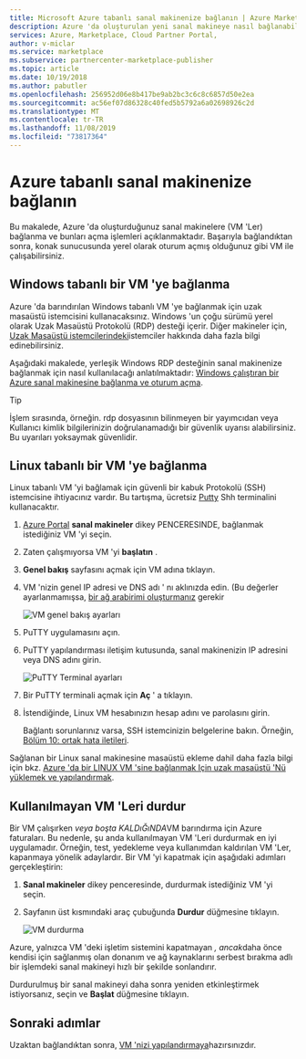 ```yaml
---
title: Microsoft Azure tabanlı sanal makinenize bağlanın | Azure Marketi
description: Azure 'da oluşturulan yeni sanal makineye nasıl bağlanabileceğinizi açıklar.
services: Azure, Marketplace, Cloud Partner Portal,
author: v-miclar
ms.service: marketplace
ms.subservice: partnercenter-marketplace-publisher
ms.topic: article
ms.date: 10/19/2018
ms.author: pabutler
ms.openlocfilehash: 256952d06e8b417be9ab2bc3c6c8c6857d50e2ea
ms.sourcegitcommit: ac56ef07d86328c40fed5b5792a6a02698926c2d
ms.translationtype: MT
ms.contentlocale: tr-TR
ms.lasthandoff: 11/08/2019
ms.locfileid: "73817364"
---
```

# <a name="connect-to-your-azure-based-virtual-machine"></a>Azure tabanlı sanal makinenize bağlanın

Bu makalede, Azure 'da oluşturduğunuz sanal makinelere (VM 'Ler) bağlanma ve bunları açma işlemleri açıklanmaktadır.  Başarıyla bağlandıktan sonra, konak sunucusunda yerel olarak oturum açmış olduğunuz gibi VM ile çalışabilirsiniz. 

## <a name="connect-to-a-windows-based-vm"></a>Windows tabanlı bir VM 'ye bağlanma

Azure 'da barındırılan Windows tabanlı VM 'ye bağlanmak için uzak masaüstü istemcisini kullanacaksınız.  Windows 'un çoğu sürümü yerel olarak Uzak Masaüstü Protokolü (RDP) desteği içerir.  Diğer makineler için, [Uzak Masaüstü istemcilerindeki](https://docs.microsoft.com/windows-server/remote/remote-desktop-services/clients/remote-desktop-clients)istemciler hakkında daha fazla bilgi edinebilirsiniz.  

Aşağıdaki makalede, yerleşik Windows RDP desteğinin sanal makinenize bağlanmak için nasıl kullanılacağı anlatılmaktadır: [Windows çalıştıran bir Azure sanal makinesine bağlanma ve oturum açma](../../../virtual-machines/windows/connect-logon.md).  

>[!TIP]
> İşlem sırasında, örneğin. rdp dosyasının bilinmeyen bir yayımcıdan veya Kullanıcı kimlik bilgilerinizin doğrulanamadığı bir güvenlik uyarısı alabilirsiniz.  Bu uyarıları yoksaymak güvenlidir.


## <a name="connect-to-a-linux-based-vm"></a>Linux tabanlı bir VM 'ye bağlanma

Linux tabanlı VM 'yi bağlamak için güvenli bir kabuk Protokolü (SSH) istemcisine ihtiyacınız vardır.  Bu tartışma, ücretsiz [Putty](https://www.ssh.com/ssh/putty/) Shh terminalini kullanacaktır.

1. [Azure Portal](https://ms.portal.azure.com) **sanal makineler** dikey PENCERESINDE, bağlanmak istediğiniz VM 'yi seçin.  
2. Zaten çalışmıyorsa VM 'yi **başlatın** .
3. **Genel bakış** sayfasını açmak için VM adına tıklayın.
4. VM 'nizin genel IP adresi ve DNS adı ' nı aklınızda edin.  (Bu değerler ayarlanmamışsa, [bir ağ arabirimi oluşturmanız](https://docs.microsoft.com/azure/virtual-network/virtual-network-network-interface#create-a-network-interface) gerekir

   ![VM genel bakış ayarları](./media/publishvm_019.png)
 
5. PuTTY uygulamasını açın.  
6. PuTTY yapılandırması iletişim kutusunda, sanal makinenizin IP adresini veya DNS adını girin. 

   ![PuTTY Terminal ayarları](./media/publishvm_020.png)
 
7. Bir PuTTY terminali açmak için **Aç** ' a tıklayın.  
8. İstendiğinde, Linux VM hesabınızın hesap adını ve parolasını girin. 

   Bağlantı sorunlarınız varsa, SSH istemcinizin belgelerine bakın. Örneğin, [Bölüm 10: ortak hata iletileri](https://www.ssh.com/ssh/putty/putty-manuals/0.68/Chapter10.html#errors).

Sağlanan bir Linux sanal makinesine masaüstü ekleme dahil daha fazla bilgi için bkz. [Azure 'da bir LINUX VM 'sine bağlanmak Için uzak masaüstü 'Nü yüklemek ve yapılandırmak](../../../virtual-machines/linux/use-remote-desktop.md).


## <a name="stop-unused-vms"></a>Kullanılmayan VM 'Leri durdur
Bir VM çalışırken *veya boşta KALDıĞıNDA*VM barındırma için Azure faturaları.  Bu nedenle, şu anda kullanılmayan VM 'Leri durdurmak en iyi uygulamadır.  Örneğin, test, yedekleme veya kullanımdan kaldırılan VM 'Ler, kapanmaya yönelik adaylardır. Bir VM 'yi kapatmak için aşağıdaki adımları gerçekleştirin:

1. **Sanal makineler** dikey penceresinde, durdurmak istediğiniz VM 'yi seçin. 
2. Sayfanın üst kısmındaki araç çubuğunda **Durdur** düğmesine tıklayın.

   ![VM durdurma](./media/publishvm_018.png)

Azure, yalnızca VM 'deki işletim sistemini kapatmayan *, ancak*daha önce kendisi için sağlanmış olan donanım ve ağ kaynaklarını serbest bırakma adlı bir işlemdeki sanal makineyi hızlı bir şekilde sonlandırır.

Durdurulmuş bir sanal makineyi daha sonra yeniden etkinleştirmek istiyorsanız, seçin ve **Başlat** düğmesine tıklayın.


## <a name="next-steps"></a>Sonraki adımlar

Uzaktan bağlandıktan sonra, [VM 'nizi yapılandırmaya](./cpp-configure-vm.md)hazırsınızdır.
